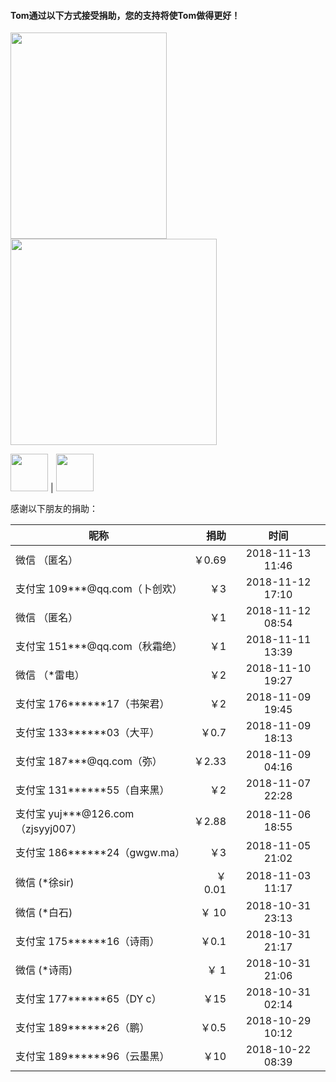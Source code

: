 #### Tom通过以下方式接受捐助，您的支持将使Tom做得更好！
<img src="http://xinhuo.wpwet.com/jz.jpg" height="330" width="250"><img src="http://xhss.me/wx.png" height="330" width="330">

<a href="https://paypal.me/pengbo2018" rel="nofollow"><img src="https://github.com/xhssme/tom/blob/master/paypal.png" height="60" data-canonical-src="https://github.com/xhssme/tom/blob/master/paypal.png" style="max-width:100%;"></a> | 
<a href="https://github.com/xhssme/tom/blob/master/btc.jpg" rel="nofollow"><img src="https://github.com/xhssme/tom/blob/master/btc.jpg" height="60" data-canonical-src="https://github.com/xhssme/tom/blob/master/btc.jpg" style="max-width:100%;"></a>

感谢以下朋友的捐助：

| 昵称        | 捐助   |  时间  |
| --------   | -----:  | :----:  |
| 微信 （匿名）     | ￥0.69 | 2018-11-13 11:46 |
| 支付宝 109***@qq.com（卜创欢）     | ￥3 | 2018-11-12 17:10 |
| 微信 （匿名）     | ￥1 | 2018-11-12 08:54 |
| 支付宝 151***@qq.com（秋霜绝）     | ￥1 | 2018-11-11 13:39 |
| 微信 （*雷电）     | ￥2 | 2018-11-10 19:27 |
| 支付宝 176******17（书架君）     | ￥2 | 2018-11-09 19:45 |
| 支付宝 133******03（大平）     | ￥0.7 | 2018-11-09 18:13 |
| 支付宝 187***@qq.com（弥）     | ￥2.33 | 2018-11-09 04:16 |
| 支付宝 131******55（自来黑）     | ￥2 | 2018-11-07 22:28 |
| 支付宝 yuj***@126.com（zjsyyj007）     | ￥2.88 | 2018-11-06 18:55 |
| 支付宝 186******24（gwgw.ma）     | ￥3 | 2018-11-05 21:02 |
| 微信 (*徐sir) | ￥ 0.01 | 2018-11-03 11:17 |
| 微信 (*白石) | ￥ 10 | 2018-10-31 23:13 |
| 支付宝 175******16（诗雨）     | ￥0.1 | 2018-10-31 21:17 |
| 微信 (*诗雨) | ￥ 1 | 2018-10-31 21:06 |
| 支付宝 177******65（DY c）     | ￥15 | 2018-10-31 02:14 |
| 支付宝 189******26（鹏）     | ￥0.5 | 2018-10-29 10:12 |
| 支付宝 189******96（云墨黑）     | ￥10 | 2018-10-22 08:39 |
